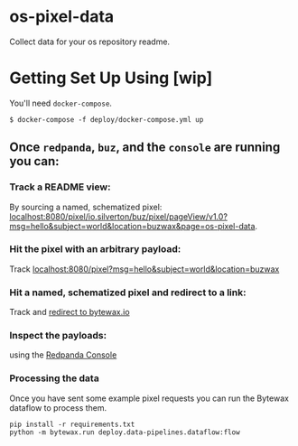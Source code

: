 # os-pixel-data
Collect data for your os repository readme.


# Getting Set Up Using [wip]

You'll need `docker-compose`.


    $ docker-compose -f deploy/docker-compose.yml up

## Once `redpanda`, `buz`, and the `console` are running you can:

### Track a README view:

By sourcing a named, schematized pixel: [localhost:8080/pixel/io.silverton/buz/pixel/pageView/v1.0?msg=hello&subject=world&location=buzwax&page=os-pixel-data](http://localhost:8080/pixel/io.silverton/buz/pixel/pageView/v1.0?msg=hello&subject=world&location=buzwax&page=os-pixel-data).

### Hit the pixel with an arbitrary payload:

Track [localhost:8080/pixel?msg=hello&subject=world&location=buzwax](http://localhost:8080/pixel?msg=hello&subject=world&location=buzwax)

### Hit a named, schematized pixel and redirect to a link:

Track and [redirect to bytewax.io](http://localhost:8080/pixel/io.silverton/buz/pixel/linkClick/v1.0?msg=hello&subject=world&link=thisone&location=buzwax&rto=https://bytewax.io/)


### Inspect the payloads:

using the [Redpanda Console](http://localhost:8082/topics)

### Processing the data

Once you have sent some example pixel requests you can run the Bytewax dataflow to process them. 

```
pip install -r requirements.txt
python -m bytewax.run deploy.data-pipelines.dataflow:flow
```